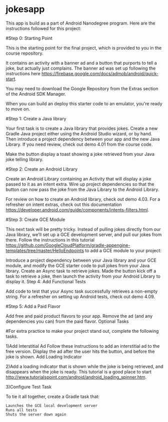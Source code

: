 # jokesapp

This app is build as a part of Android Nanodegree program. Here are the instructions followed for this project:

#Step 0: Starting Point

This is the starting point for the final project, which is provided to you in the course repository.

It contains an activity with a banner ad and a button that purports to tell a joke, but actually just complains. The banner ad was set up following the instructions here https://firebase.google.com/docs/admob/android/quick-start.

You may need to download the Google Repository from the Extras section of the Android SDK Manager.

When you can build an deploy this starter code to an emulator, you're ready to move on.


#Step 1: Create a Java library

Your first task is to create a Java library that provides jokes. Create a new Gradle Java project either using the Android Studio wizard, or by hand. Then introduce a project dependency between your app and the new Java Library. If you need review, check out demo 4.01 from the course code.

Make the button display a toast showing a joke retrieved from your Java joke telling library.


#Step 2: Create an Android Library

Create an Android Library containing an Activity that will display a joke passed to it as an intent extra. Wire up project dependencies so that the button can now pass the joke from the Java Library to the Android Library.

For review on how to create an Android library, check out demo 4.03. For a refresher on intent extras, check out this documentation https://developer.android.com/guide/components/intents-filters.html.


#Step 3: Create GCE Module

This next task will be pretty tricky. Instead of pulling jokes directly from our Java library, we'll set up a GCE development server, and pull our jokes from there. Follow the instructions in this tutorial https://github.com/GoogleCloudPlatform/gradle-appengine-templates/tree/master/HelloEndpoints to add a GCE module to your project:

Introduce a project dependency between your Java library and your GCE module, and modify the GCE starter code to pull jokes from your Java library. Create an Async task to retrieve jokes. Made the button kick off a task to retrieve a joke, then launch the activity from your Android Library to display it.
Step 4: Add Functional Tests

Add code to test that your Async task successfully retrieves a non-empty string. For a refresher on setting up Android tests, check out demo 4.09.


#Step 5: Add a Paid Flavor

Add free and paid product flavors to your app. Remove the ad (and any dependencies you can) from the paid flavor.
Optional Tasks


#For extra practice to make your project stand out, complete the following tasks.

1)Add Interstitial Ad
Follow these instructions to add an interstitial ad to the free version. Display the ad after the user hits the button, and before the joke is shown.
Add Loading Indicator

2)Add a loading indicator that is shown while the joke is being retrieved, and disappears when the joke is ready. This tutorial is a good place to start http://www.tutorialspoint.com/android/android_loading_spinner.htm.

3)Configure Test Task

To tie it all together, create a Gradle task that:

    Launches the GCE local development server
    Runs all tests
    Shuts the server down again
